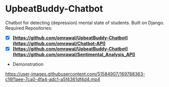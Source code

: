 # UpbeatBuddy-Chatbot
Chatbot for detecting (depression) mental state of students.
Built on Django.
Required Repositories:
- [x] **[https://github.com/omrawal/UpbeatBuddy-Chatbot](https://github.com/omrawal/Chatbot-API)**
- [x] **[https://github.com/omrawal/UpbeatBuddy-Chatbot](https://github.com/omrawal/Sentimental_Analysis_API)**

- Demonstration

https://user-images.githubusercontent.com/51584907/169788363-c16f1aee-7ca0-4fa4-adc1-a5f4361df4d4.mp4

